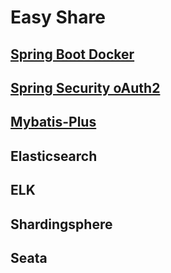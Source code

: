 # Easy Share

## [Spring Boot Docker](https://github.com/MrTallon/easy/tree/master/docker)

## [Spring Security oAuth2](https://github.com/MrTallon/easy/tree/master/oauth)

## [Mybatis-Plus](https://github.com/MrTallon/easy/tree/master/mybatis-plus)

## Elasticsearch

## ELK

## Shardingsphere

## Seata
